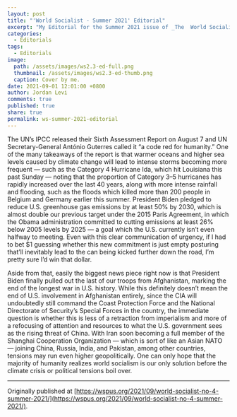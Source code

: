 ```yaml
---
layout: post
title: "'World Socialist - Summer 2021' Editorial"
excerpt: "My Editorial for the Summer 2021 issue of _The  World Socialist_."
categories:
  - Editorials
tags:
  - Editorials
image: 
  path: /assets/images/ws2.3-ed-full.png
  thumbnail: /assets/images/ws2.3-ed-thumb.png
  caption: Cover by me.
date: 2021-09-01 12:01:00 +0800
author: Jordan Levi
comments: true
published: true
share: true
permalink: ws-summer-2021-editorial
---
```

The UN’s IPCC released their Sixth Assessment Report on August 7 and UN Secretary-General António Guterres called it “a code red for humanity.” One of the many takeaways of the report is that warmer oceans and higher sea levels caused by climate change will lead to intense storms becoming more frequent — such as the Category 4 Hurricane Ida, which hit Louisiana this past Sunday — noting that the proportion of Category 3–5 hurricanes has rapidly increased over the last 40 years, along with more intense rainfall and flooding, such as the floods which killed more than 200 people in Belgium and Germany earlier this summer. President Biden pledged to reduce U.S. greenhouse gas emissions by at least 50% by 2030, which is almost double our previous target under the 2015 Paris Agreement, in which the Obama administration committed to cutting emissions at least 26% below 2005 levels by 2025 — a goal which the U.S. currently isn’t even halfway to meeting. Even with this clear communication of urgency, if I had to bet $1 guessing whether this new commitment is just empty posturing that’ll inevitably lead to the can being kicked further down the road, I’m pretty sure I’d win that dollar.

Aside from that, easily the biggest news piece right now is that President Biden finally pulled out the last of our troops from Afghanistan, marking the end of the longest war in U.S. history. While this definitely doesn’t mean the end of U.S. involvement in Afghanistan entirely, since the CIA will undoubtedly still command the Coast Protection Force and the National Directorate of Security’s Special Forces in the country, the immediate question is whether this is less of a retraction from imperialism and more of a refocusing of attention and resources to what the U.S. government sees as the rising threat of China. With Iran soon becoming a full member of the Shanghai Cooperation Organization — which is sort of like an Asian NATO — joining China, Russia, India, and Pakistan, among other countries, tensions may run even higher geopolitically. One can only hope that the majority of humanity realizes world socialism is our only solution before the climate crisis or political tensions boil over.

<hr>

Originally published at [https://wspus.org/2021/09/world-socialist-no-4-summer-2021/](https://wspus.org/2021/09/world-socialist-no-4-summer-2021/).

